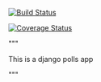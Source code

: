 [![Build Status](https://travis-ci.org/shivakrshn49/django-polls.png?branch=master)](https://travis-ci.org/shivakrshn49/django-polls)


[![Coverage Status](https://coveralls.io/repos/shivakrshn49/django-polls/badge.png?branch=master)](https://coveralls.io/r/shivakrshn49/django-polls?branch=master)




"""

This is a django polls app

"""
